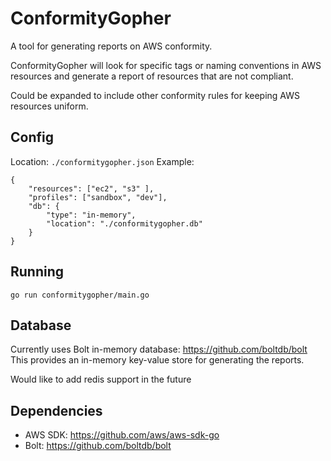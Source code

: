 # ConformityGopher

A tool for generating reports on AWS conformity.

ConformityGopher will look for specific tags or naming conventions in AWS resources and generate a report of resources that are not compliant.

Could be expanded to include other conformity rules for keeping AWS resources uniform. 

## Config

Location: `./conformitygopher.json`
Example:

    {
        "resources": ["ec2", "s3" ],
        "profiles": ["sandbox", "dev"],
        "db": {
            "type": "in-memory",
            "location": "./conformitygopher.db"
        }
    }

## Running

`go run conformitygopher/main.go`

## Database

Currently uses Bolt in-memory database: https://github.com/boltdb/bolt
This provides an in-memory key-value store for generating the reports.

Would like to add redis support in the future

## Dependencies

- AWS SDK: https://github.com/aws/aws-sdk-go
- Bolt: https://github.com/boltdb/bolt
